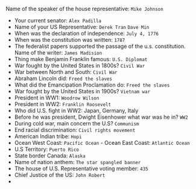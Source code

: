 Name of the speaker of the house representative:
`Mike Johnson`

- Your current senator: `Alex Padilla`
- Name of your US Representative: `Derek Tran` `Dave Min`
- When was the declaration of independence: `July 4, 1776`
- When was the constitution was written: `1787`
- The federalist papers supported the passage of the u.s. constitution. Name of the writer: `James Madision`
- Thing make Benjamin Franklin famous: `U.S. Diplomat`
- War fought by the United States in 1800s? `Civil War`
- War between North and South: `Civil War`
- Abraham Lincoln did: `Freed the slaves`
- What did the Emancipation Proclamation do: `Freed the slaves`
- War fought by the United States in 1900s? `Vietnam war`
- President in WW1: `Woodrow Wilson`
- President in WW2: `Franklin Roosevelt`
- Who did U.S. fight in WW2: Japan, Germany, Italy
- Before he was president, Dwight Eisenhower what war was he in? `WW2`
- During cold war, main concern the U.S? `Communism`
- End racial discrimination: `Civil rights movement`
- American Indian tribe: `Hopi`
- Ocean West Coast: `Pacific Ocean` - Ocean East Coast: `Atlantic Ocean`
- U.S Territory: `Puerto Rico`
- State border Canada: `Alaska`
- Name of nation anthem: `The star spangled banner`
- The house of U.S. Representative voting member: `435`
- Chief Justice of the US: `John Robert`
- 


